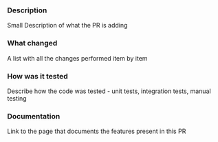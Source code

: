 ### Description 

Small Description of what the PR is adding

### What changed

A list with all the changes performed item by item

### How was it tested

Describe how the code was tested - unit tests, integration tests, manual testing

### Documentation

Link to the page that documents the features present in this PR